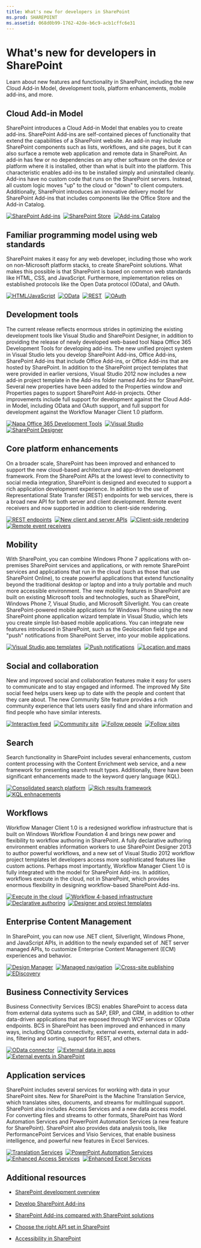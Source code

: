 ```yaml
---
title: What's new for developers in SharePoint
ms.prod: SHAREPOINT
ms.assetid: 068d0b99-1762-42de-b6c9-acb1cffc6e31
---
```



# What's new for developers in SharePoint
Learn about new features and functionality in SharePoint, including the new Cloud Add-in Model, development tools, platform enhancements, mobile add-ins, and more.
## Cloud Add-in Model
<a name="bmSpApps"> </a>

SharePoint introduces a Cloud Add-in Model that enables you to create add-ins. SharePoint Add-ins are self-contained pieces of functionality that extend the capabilities of a SharePoint website. An add-in may include SharePoint components such as lists, workflows, and site pages, but it can also surface a remote web application and remote data in SharePoint. An add-in has few or no dependencies on any other software on the device or platform where it is installed, other than what is built into the platform. This characteristic enables add-ins to be installed simply and uninstalled cleanly. Add-ins have no custom code that runs on the SharePoint servers. Instead, all custom logic moves "up" to the cloud or "down" to client computers. Additionally, SharePoint introduces an innovative delivery model for SharePoint Add-ins that includes components like the Office Store and the Add-in Catalog.

<a href="../sp-add-ins/sharepoint-add-ins" target="_blank"><img alt="SharePoint Add-ins" src="../../images/wn_cloud_1.png" /></a>&nbsp;&nbsp;<a href="../sp-add-ins/deploy-and-install-a-sharepoint-hosted-sharepoint-add-in" target="_blank"><img alt="SharePoint Store" src="../../images/wn_cloud_2.png" /></a>&nbsp;&nbsp;<a href="../sp-add-ins/deploy-and-install-a-sharepoint-hosted-sharepoint-add-in" target="_blank"><img alt="Add-ins Catalog" src="../../images/wn_cloud_3.png" /></a>

## Familiar programming model using web standards
<a name="bmWebStandards"> </a>

SharePoint makes it easy for any web developer, including those who work on non-Microsoft platform stacks, to create SharePoint solutions. What makes this possible is that SharePoint is based on common web standards like HTML, CSS, and JavaScript. Furthermore, implementation relies on established protocols like the Open Data protocol (OData), and OAuth.
  

  <a href="http://msdn.microsoft.com/library/cd1eda9e-8e54-4223-93a9-a6ea0d18df70(Office.15).aspx" target="_blank"><img alt="HTML/JavaScript" src="../../images/wn_WebStandards_1.png" /></a>&nbsp;&nbsp;<a href="7a87e5bf-4428-4055-b113-7665a93e7326.htm"><img alt="OData" src="../../images/wn_WebStandards_2.png" /></a>&nbsp;&nbsp;<a href="http://msdn.microsoft.com/library/2de035a0-ac75-43bd-9665-5c5a59c4c590(Office.15).aspx" target="_blank"><img alt="REST" src="../../images/wn_WebStandards_3.png" /></a>&nbsp;&nbsp;<a href="http://msdn.microsoft.com/library/bde5647a-fff1-4b51-b67b-2139de79ce4a(Office.15).aspx" target="_blank"><img alt="OAuth" src="../../images/wn_WebStandards_4.png" /></a>


## Development tools
<a name="bmDevTools"> </a>

The current release reflects enormous strides in optimizing the existing development tools like Visual Studio and SharePoint Designer, in addition to providing the release of newly developed web-based tool Napa Office 365 Development Tools for developing add-ins. The new unified project system in Visual Studio lets you develop SharePoint Add-ins, Office Add-ins, SharePoint Add-ins that include Office Add-ins, or Office Add-ins that are hosted by SharePoint. In addition to the SharePoint project templates that were provided in earlier versions, Visual Studio 2012 now includes a new add-in project template in the Add-ins folder named Add-ins for SharePoint. Several new properties have been added to the Properties window and Properties pages to support SharePoint Add-in projects. Other improvements include full support for development against the Cloud Add-in Model, including OData and OAuth support, and full support for development against the Workflow Manager Client 1.0 platform.

<a href="http://msdn.microsoft.com/library/82a3645c-0911-4926-9176-236ac8d28bdd(Office.15).aspx" target="_blank"><img alt="Napa Office 365 Development Tools" src="../../images/wn_DevTools_1.png" /></a>&nbsp;&nbsp;<a href="http://msdn.microsoft.com/library/e00dc63f-b4a4-4c08-b058-729fcb09af41(Office.15).aspx" target="_blank"><img alt="Visual Studio" src="../../images/wn_DevTools_2.png" /></a>&nbsp;&nbsp;<a href="496780d5-47d6-4a43-bf14-70aefb8d820c.htm"><img alt="SharePoint Designer" src="../../images/wn_DevTools_3.png" /></a>

## Core platform enhancements
<a name="bmPlatformEnhance"> </a>

On a broader scale, SharePoint has been improved and enhanced to support the new cloud-based architecture and app-driven development framework. From the SharePoint APIs at the lowest level to connectivity to social media integration, SharePoint is designed and executed to support a rich application development experience. In addition to the use of Representational State Transfer (REST) endpoints for web services, there is a broad new API for both server and client development. Remote event receivers and now supported in addition to client-side rendering. 
  
<a href="http://msdn.microsoft.com/library/e1ff2979-1c16-4cb0-a57e-9168dfe20a7c.aspx" target="_blank"><img alt="REST endpoints" src="../../images/wn_Platform_1.png" /></a>&nbsp;&nbsp;<a href="f36645da-77c5-47f1-a2ca-13d4b62b320d.htm"><img alt="New client and server APIs" src="../../images/wn_Platform_2.png" /></a>&nbsp;&nbsp;<a href="18e32537-d7ed-4fe7-90cf-b6cfab3f85a3.htm"><img alt="Client-side rendering" src="../../images/wn_Platform_3.png" /></a>&nbsp;&nbsp;<a href="http://msdn.microsoft.com/library/c050d056-8548-4496-a053-016779d723d9(Office.15).aspx" target="_blank"><img alt="Remote event receivers" src="../../images/wn_Platform_4.png" /></a>

    
    
    

## Mobility
<a name="bmMobility"> </a>

With SharePoint, you can combine Windows Phone 7 applications with on-premises SharePoint services and applications, or with remote SharePoint services and applications that run in the cloud (such as those that use SharePoint Online), to create powerful applications that extend functionality beyond the traditional desktop or laptop and into a truly portable and much more accessible environment. The new mobility features in SharePoint are built on existing Microsoft tools and technologies, such as SharePoint, Windows Phone 7, Visual Studio, and Microsoft Silverlight. You can create SharePoint-powered mobile applications for Windows Phone using the new SharePoint phone application wizard template in Visual Studio, which lets you create simple list-based mobile applications. You can integrate new features introduced in SharePoint, such as the Geolocation field type and "push" notifications from SharePoint Server, into your mobile applications.

<a href="6ae27957-fa41-4e6f-92e3-db11dae1f6c2.htm"><img alt="Visual Studio app templates" src="../../images/wn_Mobility_.png" /></a>&nbsp;&nbsp;<a href="68fa2138-86d9-4e35-9c7c-5cd292087b80.htm"><img alt="Push notifications" src="../../images/wn_Mobility_2.png" /></a>&nbsp;&nbsp;<a href="10d4a904-ed27-4513-8c20-d2098aebf22c.htm"><img alt="Location and maps" src="../../images/wn_Mobility_3.png" /></a>

## Social and collaboration
<a name="bmSocial"> </a>

New and improved social and collaboration features make it easy for users to communicate and to stay engaged and informed. The improved My Site social feed helps users keep up to date with the people and content that they care about. The new Community Site feature provides a rich community experience that lets users easily find and share information and find people who have similar interests.

<a href="39f2163e-15cc-43bc-b131-041d5afdcd90.htm"><img alt="Interactive feed" src="../../images/wn_Social_1.png" /></a>&nbsp;&nbsp;<a href="65365b1d-cde5-47cd-8b04-1b76be0e3490.htm#bkmk_Collab"><img alt="Community site" src="../../images/wn_Social_2.png" /></a>&nbsp;&nbsp;<a href="0fa2e235-63d0-41b1-9eed-4aeb2f59a14d.htm"><img alt="Follow people" src="../../images/wn_Social_3.png" /></a>&nbsp;&nbsp;<a href="30e68cd6-6e55-4cf9-afd6-7139b0a97288.htm"><img alt="Follow sites" src="../../images/wn_Social_4.png" /></a>

## Search
<a name="bmSearch"> </a>

Search functionality in SharePoint includes several enhancements, custom content processing with the Content Enrichment web service, and a new framework for presenting search result types. Additionally, there have been significant enhancements made to the keyword query language (KQL).

<a href="bdda92c8-9c8d-416e-9a6b-4a9373686fa0.htm"><img alt="Consolidated search platform" src="../../images/wn_search_1.png" /></a>&nbsp;&nbsp;<a href="b8d69685-3612-421e-b011-50b4d580d461.htm"><img alt="Rich results framework" src="../../images/wn_search_2.png" /></a>&nbsp;&nbsp;<a href="c4372fcc-4574-4c81-a345-a1bb282ca8f7.htm"><img alt="KQL enhnacements" src="../../images/wn_search_3.png" /></a>

## Workflows
<a name="bmWorkflow"> </a>

Workflow Manager Client 1.0 is a redesigned workflow infrastructure that is built on Windows Workflow Foundation 4 and brings new power and flexibility to workflow authoring in SharePoint. A fully declarative authoring environment enables information workers to use SharePoint Designer 2013 to author powerful workflows, and a new set of Visual Studio 2012 workflow project templates let developers access more sophisticated features like custom actions. Perhaps most importantly, Workflow Manager Client 1.0 is fully integrated with the model for SharePoint Add-ins. In addition, workflows execute in the cloud, not in SharePoint, which provides enormous flexibility in designing workflow-based SharePoint Add-ins.

<a href="1d51421b-61ac-46b6-a865-52f968ddc5b3.htm"><img alt="Execute in the cloud" src="../../images/wn_workflow_1.png" /></a>&nbsp;&nbsp;<a href="1e622296-f78b-4e3a-a1e7-8effa24111a8.htm"><img alt="Workflow 4-based infrastructure" src="../../images/wn_workflow_2.png" /></a>&nbsp;&nbsp;<a href="496780d5-47d6-4a43-bf14-70aefb8d820c.htm"><img alt="Declarative authoring" src="../../images/wn_workflow_3.png" /></a>&nbsp;&nbsp;<a href="28f5d3b1-6fe8-4b1f-8c4e-b11105fe6f46.htm"><img alt="Designer and project templates" src="../../images/wn_workflow_4.png" /></a>

## Enterprise Content Management
<a name="bmECM"> </a>

In SharePoint, you can now use .NET client, Silverlight, Windows Phone, and JavaScript APIs, in addition to the newly expanded set of .NET server managed APIs, to customize Enterprise Content Management (ECM) experiences and behavior.

<a href="ac1e9891-5ce9-4707-84e5-6e2fc02fda6b.htm"><img alt="Design Manager" src="../../images/wn_ecm_1.png" /></a>&nbsp;&nbsp;<a href="c9da5011-3c73-4b83-8e00-e7a03a71ed02.htm"><img alt="Managed navigation" src="../../images/wn_ecm_2.png" /></a>&nbsp;&nbsp;<a href="33f49e69-c1d3-4a6e-8887-5df683cba022.htm"><img alt="Cross-site publishing" src="../../images/wn_ecm_3.png" /></a>&nbsp;&nbsp;<a href="45cb324a-75f5-444d-a0fa-5c223df19016.htm"><img alt="EDiscovery" src="../../images/wn_ecm_4.png" /></a>

## Business Connectivity Services
<a name="bmBCS"> </a>

Business Connectivity Services (BCS) enables SharePoint to access data from external data systems such as SAP, ERP, and CRM, in addition to other data-driven applications that are exposed through WCF services or OData endpoints. BCS in SharePoint has been improved and enhanced in many ways, including OData connectivity, external events, external data in add-ins, filtering and sorting, support for REST, and others.

<a href="7a87e5bf-4428-4055-b113-7665a93e7326.htm"><img alt="OData connector" src="../../images/wn_bcs_1.png" /></a>&nbsp;&nbsp;<a href="a34cbbba-dc38-4d3d-b796-d54b5848bdfb.htm"><img alt="External data in apps" src="../../images/wn_bcs_2.png" /></a>&nbsp;&nbsp;<a href="e48e4812-a185-43c5-b243-04b1d79b88ee.htm"><img alt="External events in SharePoint" src="../../images/wn_bcs_3.png" /></a>

## Application services
<a name="bmSpServices"> </a>

SharePoint includes several services for working with data in your SharePoint sites. New for SharePoint is the Machine Translation Service, which translates sites, documents, and streams for multilingual support. SharePoint also includes Access Services and a new data access model. For converting files and streams to other formats, SharePoint has Word Automation Services and PowerPoint Automation Services (a new feature for SharePoint). SharePoint also provides data analysis tools, like PerformancePoint Services and Visio Services, that enable business intelligence, and powerful new features in Excel Services.

<a href="15a81428-da94-40b8-8ed4-6a12f05661e2.htm"><img alt="Translation Services" src="../../images/wn_appServices_1.png" /></a>&nbsp;&nbsp;<a href="168c7dc0-fbdc-41a2-84db-65d211d3d673.htm"><img alt="PowerPoint Automation Services" src="../../images/wn_appServices_2.png" /></a>&nbsp;&nbsp;<a href="625bc1d0-55db-4420-a02e-aee04028b215.htm"><img alt="Enhanced Access Services" src="../../images/wn_appServices_3.png" /></a>&nbsp;&nbsp;<a href="http://msdn.microsoft.com/library/09e96c8b-cb55-4fd1-a797-b50fbf0f9296.aspx" target="_blank"><img alt="Enhanced Excel Services" src="../../images/wn_appServices_4.png" /></a>


## Additional resources
<a name="bm_Addres"> </a>


-  [SharePoint development overview](sharepoint-development-overview.md)
    
  
-  [Develop SharePoint Add-ins](http://msdn.microsoft.com/library/71ddde4b-fac4-4d8c-aa2e-524f9c2c4c99%28Office.15%29.aspx)
    
  
-  [SharePoint Add-ins compared with SharePoint solutions](sharepoint-add-ins-compared-with-sharepoint-solutions.md)
    
  
-  [Choose the right API set in SharePoint](choose-the-right-api-set-in-sharepoint.md)
    
  
-  [Accessibility in SharePoint](accessibility-in-sharepoint.md)
    
  

